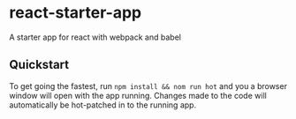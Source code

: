 # react-starter-app
A starter app for react with webpack and babel

## Quickstart

To get going the fastest, run `npm install && nom run hot` and you a browser window will open with the app running.  Changes made to the code will automatically be hot-patched in to the running app.